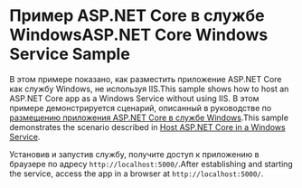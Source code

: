 # <a name="aspnet-core-windows-service-sample"></a><span data-ttu-id="bbf47-101">Пример ASP.NET Core в службе Windows</span><span class="sxs-lookup"><span data-stu-id="bbf47-101">ASP.NET Core Windows Service Sample</span></span>

<span data-ttu-id="bbf47-102">В этом примере показано, как разместить приложение ASP.NET Core как службу Windows, не используя IIS.</span><span class="sxs-lookup"><span data-stu-id="bbf47-102">This sample shows how to host an ASP.NET Core app as a Windows Service without using IIS.</span></span> <span data-ttu-id="bbf47-103">В этом примере демонстрируется сценарий, описанный в руководстве по [размещению приложения ASP.NET Core в службе Windows](https://docs.microsoft.com/aspnet/core/host-and-deploy/windows-service).</span><span class="sxs-lookup"><span data-stu-id="bbf47-103">This sample demonstrates the scenario described in [Host ASP.NET Core in a Windows Service](https://docs.microsoft.com/aspnet/core/host-and-deploy/windows-service).</span></span>

<span data-ttu-id="bbf47-104">Установив и запустив службу, получите доступ к приложению в браузере по адресу `http://localhost:5000/`.</span><span class="sxs-lookup"><span data-stu-id="bbf47-104">After establishing and starting the service, access the app in a browser at `http://localhost:5000/`.</span></span>
